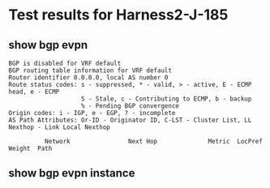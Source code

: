 # Test results for Harness2-J-185

## show bgp evpn

```text
BGP is disabled for VRF default
BGP routing table information for VRF default
Router identifier 0.0.0.0, local AS number 0
Route status codes: s - suppressed, * - valid, > - active, E - ECMP head, e - ECMP
                    S - Stale, c - Contributing to ECMP, b - backup
                    % - Pending BGP convergence
Origin codes: i - IGP, e - EGP, ? - incomplete
AS Path Attributes: Or-ID - Originator ID, C-LST - Cluster List, LL Nexthop - Link Local Nexthop

          Network                Next Hop              Metric  LocPref Weight  Path
```

## show bgp evpn instance

```text
```

